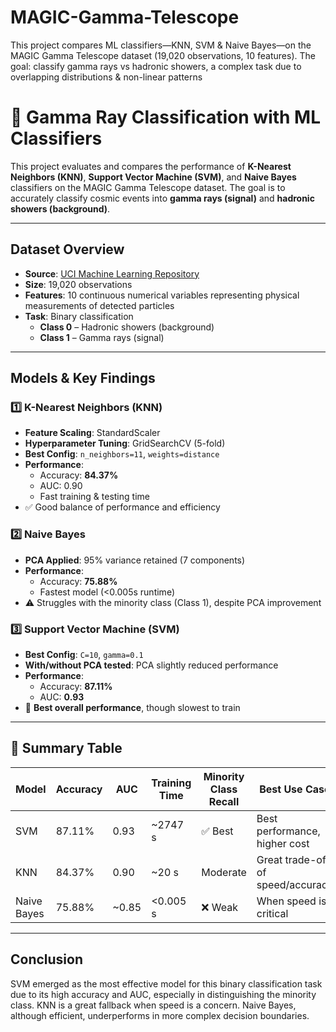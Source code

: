 # MAGIC-Gamma-Telescope
This project compares ML classifiers—KNN, SVM &amp; Naive Bayes—on the MAGIC Gamma Telescope dataset (19,020 observations, 10 features). The goal: classify gamma rays vs hadronic showers, a complex task due to overlapping distributions &amp; non-linear patterns
# 🌌 Gamma Ray Classification with ML Classifiers

This project evaluates and compares the performance of **K-Nearest Neighbors (KNN)**, **Support Vector Machine (SVM)**, and **Naive Bayes** classifiers on the MAGIC Gamma Telescope dataset. The goal is to accurately classify cosmic events into **gamma rays (signal)** and **hadronic showers (background)**.

---

## Dataset Overview

- **Source**: [UCI Machine Learning Repository](https://archive.ics.uci.edu/ml/datasets/magic+gamma+telescope)
- **Size**: 19,020 observations
- **Features**: 10 continuous numerical variables representing physical measurements of detected particles
- **Task**: Binary classification  
  - **Class 0** – Hadronic showers (background)  
  - **Class 1** – Gamma rays (signal)

---

## Models & Key Findings

### 1️⃣ K-Nearest Neighbors (KNN)
- **Feature Scaling**: StandardScaler
- **Hyperparameter Tuning**: GridSearchCV (5-fold)
- **Best Config**: `n_neighbors=11`, `weights=distance`
- **Performance**:  
  - Accuracy: **84.37%**
  - AUC: 0.90
  - Fast training & testing time  
- ✅ Good balance of performance and efficiency

### 2️⃣ Naive Bayes
- **PCA Applied**: 95% variance retained (7 components)
- **Performance**:
  - Accuracy: **75.88%**
  - Fastest model (<0.005s runtime)
- ⚠️ Struggles with the minority class (Class 1), despite PCA improvement

### 3️⃣ Support Vector Machine (SVM)
- **Best Config**: `C=10`, `gamma=0.1`
- **With/without PCA tested**: PCA slightly reduced performance
- **Performance**:
  - Accuracy: **87.11%**
  - AUC: **0.93**
- 🚀 **Best overall performance**, though slowest to train

---

## 📌 Summary Table

| Model       | Accuracy | AUC   | Training Time | Minority Class Recall | Best Use Case                    |
|-------------|----------|-------|----------------|------------------------|----------------------------------|
| SVM         | 87.11%   | 0.93  | ~2747 s        | ✅ Best                | Best performance, higher cost   |
| KNN         | 84.37%   | 0.90  | ~20 s          | Moderate               | Great trade-off of speed/accuracy |
| Naive Bayes | 75.88%   | ~0.85 | <0.005 s       | ❌ Weak                | When speed is critical           |

---

##  Conclusion

SVM emerged as the most effective model for this binary classification task due to its high accuracy and AUC, especially in distinguishing the minority class. KNN is a great fallback when speed is a concern. Naive Bayes, although efficient, underperforms in more complex decision boundaries.


